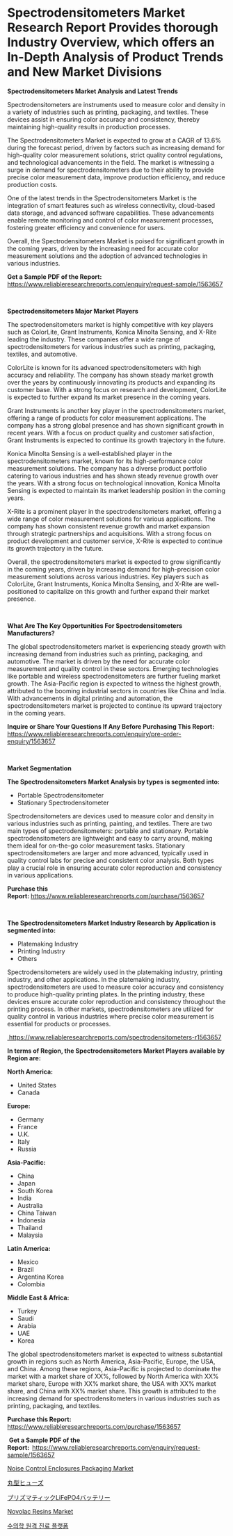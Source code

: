 <p><h1>Spectrodensitometers Market Research Report Provides thorough Industry Overview, which offers an In-Depth Analysis of Product Trends and New Market Divisions</h1></p><p><strong>Spectrodensitometers Market Analysis and Latest Trends</strong></p>
<p><p>Spectrodensitometers are instruments used to measure color and density in a variety of industries such as printing, packaging, and textiles. These devices assist in ensuring color accuracy and consistency, thereby maintaining high-quality results in production processes.</p><p>The Spectrodensitometers Market is expected to grow at a CAGR of 13.6% during the forecast period, driven by factors such as increasing demand for high-quality color measurement solutions, strict quality control regulations, and technological advancements in the field. The market is witnessing a surge in demand for spectrodensitometers due to their ability to provide precise color measurement data, improve production efficiency, and reduce production costs.</p><p>One of the latest trends in the Spectrodensitometers Market is the integration of smart features such as wireless connectivity, cloud-based data storage, and advanced software capabilities. These advancements enable remote monitoring and control of color measurement processes, fostering greater efficiency and convenience for users.</p><p>Overall, the Spectrodensitometers Market is poised for significant growth in the coming years, driven by the increasing need for accurate color measurement solutions and the adoption of advanced technologies in various industries.</p></p>
<p><strong>Get a Sample PDF of the Report:&nbsp;</strong> <a href="https://www.reliableresearchreports.com/enquiry/request-sample/1563657">https://www.reliableresearchreports.com/enquiry/request-sample/1563657</a></p>
<p>&nbsp;</p>
<p><strong>Spectrodensitometers Major Market Players</strong></p>
<p><p>The spectrodensitometers market is highly competitive with key players such as ColorLite, Grant Instruments, Konica Minolta Sensing, and X-Rite leading the industry. These companies offer a wide range of spectrodensitometers for various industries such as printing, packaging, textiles, and automotive.</p><p>ColorLite is known for its advanced spectrodensitometers with high accuracy and reliability. The company has shown steady market growth over the years by continuously innovating its products and expanding its customer base. With a strong focus on research and development, ColorLite is expected to further expand its market presence in the coming years.</p><p>Grant Instruments is another key player in the spectrodensitometers market, offering a range of products for color measurement applications. The company has a strong global presence and has shown significant growth in recent years. With a focus on product quality and customer satisfaction, Grant Instruments is expected to continue its growth trajectory in the future.</p><p>Konica Minolta Sensing is a well-established player in the spectrodensitometers market, known for its high-performance color measurement solutions. The company has a diverse product portfolio catering to various industries and has shown steady revenue growth over the years. With a strong focus on technological innovation, Konica Minolta Sensing is expected to maintain its market leadership position in the coming years.</p><p>X-Rite is a prominent player in the spectrodensitometers market, offering a wide range of color measurement solutions for various applications. The company has shown consistent revenue growth and market expansion through strategic partnerships and acquisitions. With a strong focus on product development and customer service, X-Rite is expected to continue its growth trajectory in the future.</p><p>Overall, the spectrodensitometers market is expected to grow significantly in the coming years, driven by increasing demand for high-precision color measurement solutions across various industries. Key players such as ColorLite, Grant Instruments, Konica Minolta Sensing, and X-Rite are well-positioned to capitalize on this growth and further expand their market presence.</p></p>
<p>&nbsp;</p>
<p><strong>What Are The Key Opportunities For Spectrodensitometers Manufacturers?</strong></p>
<p><p>The global spectrodensitometers market is experiencing steady growth with increasing demand from industries such as printing, packaging, and automotive. The market is driven by the need for accurate color measurement and quality control in these sectors. Emerging technologies like portable and wireless spectrodensitometers are further fueling market growth. The Asia-Pacific region is expected to witness the highest growth, attributed to the booming industrial sectors in countries like China and India. With advancements in digital printing and automation, the spectrodensitometers market is projected to continue its upward trajectory in the coming years.</p></p>
<p><strong>Inquire or Share Your Questions If Any Before Purchasing This Report:</strong> <a href="https://www.reliableresearchreports.com/enquiry/pre-order-enquiry/1563657">https://www.reliableresearchreports.com/enquiry/pre-order-enquiry/1563657</a></p>
<p>&nbsp;</p>
<p><strong>Market Segmentation</strong></p>
<p><strong>The Spectrodensitometers Market Analysis by types is segmented into:</strong></p>
<p><ul><li>Portable Spectrodensitometer</li><li>Stationary Spectrodensitometer</li></ul></p>
<p><p>Spectrodensitometers are devices used to measure color and density in various industries such as printing, painting, and textiles. There are two main types of spectrodensitometers: portable and stationary. Portable spectrodensitometers are lightweight and easy to carry around, making them ideal for on-the-go color measurement tasks. Stationary spectrodensitometers are larger and more advanced, typically used in quality control labs for precise and consistent color analysis. Both types play a crucial role in ensuring accurate color reproduction and consistency in various applications.</p></p>
<p><strong>Purchase this Report:&nbsp;</strong><a href="https://www.reliableresearchreports.com/purchase/1563657">https://www.reliableresearchreports.com/purchase/1563657</a></p>
<p>&nbsp;</p>
<p><strong>The Spectrodensitometers Market Industry Research by Application is segmented into:</strong></p>
<p><ul><li>Platemaking Industry</li><li>Printing Industry</li><li>Others</li></ul></p>
<p><p>Spectrodensitometers are widely used in the platemaking industry, printing industry, and other applications. In the platemaking industry, spectrodensitometers are used to measure color accuracy and consistency to produce high-quality printing plates. In the printing industry, these devices ensure accurate color reproduction and consistency throughout the printing process. In other markets, spectrodensitometers are utilized for quality control in various industries where precise color measurement is essential for products or processes.</p></p>
<p><a href="https://www.reliableresearchreports.com/spectrodensitometers-r1563657">&nbsp;https://www.reliableresearchreports.com/spectrodensitometers-r1563657</a></p>
<p><strong>In terms of Region, the Spectrodensitometers Market Players available by Region are:</strong></p>
<p>
    <p> <strong> North America: </strong>
        <ul>
            <li>United States</li>
            <li>Canada</li>
        </ul>
        </p> 
    <p> <strong> Europe: </strong>
        <ul>
            <li>Germany</li>
            <li>France</li>
            <li>U.K.</li>
            <li>Italy</li>
            <li>Russia</li>
        </ul>
        </p> 
    <p> <strong> Asia-Pacific: </strong>
        <ul>
            <li>China</li>
            <li>Japan</li>
            <li>South Korea</li>
            <li>India</li>
            <li>Australia</li>
            <li>China Taiwan</li>
            <li>Indonesia</li>
            <li>Thailand</li>
            <li>Malaysia</li>
        </ul>
        </p> 
    <p> <strong> Latin America: </strong>
        <ul>
            <li>Mexico</li>
            <li>Brazil</li>
            <li>Argentina Korea</li>
            <li>Colombia</li>
        </ul>
        </p> 
    <p> <strong> Middle East & Africa: </strong>
        <ul>
            <li>Turkey</li>
            <li>Saudi</li>
            <li>Arabia</li>
            <li>UAE</li>
            <li>Korea</li>
        </ul>
    </p>
    </p>
<p><p>The global spectrodensitometers market is expected to witness substantial growth in regions such as North America, Asia-Pacific, Europe, the USA, and China. Among these regions, Asia-Pacific is projected to dominate the market with a market share of XX%, followed by North America with XX% market share, Europe with XX% market share, the USA with XX% market share, and China with XX% market share. This growth is attributed to the increasing demand for spectrodensitometers in various industries such as printing, packaging, and textiles.</p></p>
<p><strong>Purchase this Report: </strong><a href="https://www.reliableresearchreports.com/purchase/1563657">https://www.reliableresearchreports.com/purchase/1563657</a></p>
<p>&nbsp;<strong>Get a Sample PDF of the Report:&nbsp;&nbsp;</strong><a href="https://www.reliableresearchreports.com/enquiry/request-sample/1563657">https://www.reliableresearchreports.com/enquiry/request-sample/1563657</a></p>
<p><strong></strong></p>
<p><p><a href="https://www.linkedin.com/pulse/noise-control-enclosures-packaging-market-size-2024-2031-global-twtje?trackingId=xfqj1mODRUvDn4n5b2HdBA%3D%3D">Noise Control Enclosures Packaging Market</a></p><p><a href="https://medium.com/@jimmieraun892023/%E3%83%A9%E3%82%A6%E3%83%B3%E3%83%89%E3%83%92%E3%83%A5%E3%83%BC%E3%82%BA%E3%81%AE%E5%B8%82%E5%A0%B4%E3%82%B7%E3%82%A7%E3%82%A2%E3%81%AE%E9%80%B2%E5%8C%96%E3%81%A8%E5%B8%82%E5%A0%B4%E6%88%90%E9%95%B7%E3%81%AE%E3%83%88%E3%83%AC%E3%83%B3%E3%83%892024%E5%B9%B4%E3%81%8B%E3%82%892031%E5%B9%B4%E3%81%BE%E3%81%A7-5a8b9b69c859">丸型ヒューズ</a></p><p><a href="https://github.com/avwofrml53535/Market-Research-Report-List-1/blob/main/932760936326.md">プリズマティックLiFePO4バッテリー</a></p><p><a href="https://issuu.com/reportprime-2/docs/novolac-resins-market-size-2030.pptx">Novolac Resins Market</a></p><p><a href="https://medium.com/@mslonkoss78/%EC%88%98%EC%9D%98%EB%A3%8C-%ED%85%94%EB%A0%88%EB%A9%94%EB%94%94%EC%8A%A8-%ED%94%8C%EB%9E%AB%ED%8F%BC-%EC%8B%9C%EC%9E%A5-%EA%B2%BD%EC%9F%81-%EB%B6%84%EC%84%9D-%EC%8B%9C%EC%9E%A5-%EB%8F%99%ED%96%A5-%EB%B0%8F-2031-%EB%85%84%EA%B9%8C%EC%A7%80%EC%9D%98-%EC%98%88%EC%B8%A1-6d1542f1e39e">수의학 원격 진료 플랫폼</a></p></p>